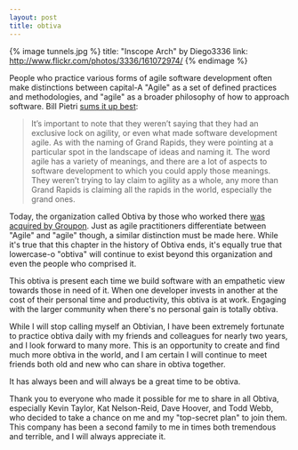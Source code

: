 ```yaml
---
layout: post
title: obtiva
---
```


{% image tunnels.jpg %}
	title: "Inscope Arch" by Diego3336
	link: http://www.flickr.com/photos/3336/161072974/
{% endimage %}
	
People who practice various forms of agile software development often make distinctions between capital-A "Agile" as a set of defined practices and methodologies, and "agile" as a broader philosophy of how to approach software. Bill Pietri [sums it up best](http://agilefocus.com/2009/02/06/agile-versus-agile/):

> It’s important to note that they weren’t saying that they had an exclusive lock on agility, or even what made software development agile. As with the naming of Grand Rapids, they were pointing at a particular spot in the landscape of ideas and naming it. The word agile has a variety of meanings, and there are a lot of aspects to software development to which you could apply those meanings. They weren’t trying to lay claim to agility as a whole, any more than Grand Rapids is claiming all the rapids in the world, especially the grand ones.

Today, the organization called Obtiva by those who worked there [was acquired by Groupon](http://www.groupon.com/blog/cities/we-call-it-grouptiva-groupon-acquires-obtiva/). Just as agile practitioners differentiate between "Agile" and "agile" though, a similar distinction must be made here. While it's true that this chapter in the history of Obtiva ends, it's equally true that lowercase-o "obtiva" will continue to exist beyond this organization and even the people who comprised it. 

This obtiva is present each time we build software with an empathetic view towards those in need of it. When one developer invests in another at the cost of their personal time and productivity, this obtiva is at work. Engaging with the larger community when there's no personal gain is totally obtiva.

While I will stop calling myself an Obtivian, I have been extremely fortunate to practice obtiva daily with my friends and colleagues for nearly two years, and I look forward to many more. This is an opportunity to create and find much more obtiva in the world, and I am certain I will continue to meet friends both old and new who can share in obtiva together.

It has always been and will always be a great time to be obtiva.

Thank you to everyone who made it possible for me to share in all Obtiva, especially Kevin Taylor, Kat Nelson-Reid, Dave Hoover, and Todd Webb, who decided to take a chance on me and my "top-secret plan" to join them. This company has been a second family to me in times both tremendous and terrible, and I will always appreciate it.